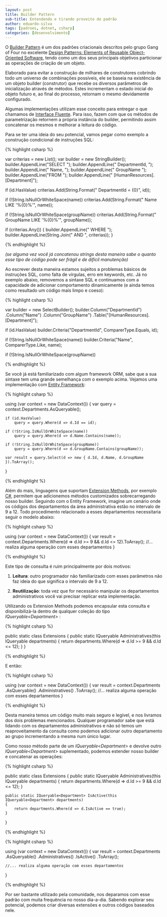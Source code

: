 ```yaml
---
layout: post
title: Builder Pattern
sub-title: Entendendo e tirando proveito do padrão
author: eduardo-silva
tags: [padroes, dotnet, csharp]
categories: [desenvolvimento]
---
```


O [Builder Pattern](https://en.wikipedia.org/wiki/Builder_pattern) é um dos padrões criacionais descritos pelo grupo Gang of Four no excelente [Design Patterns: Elements of Reusable Object-Oriented Software](https://en.wikipedia.org/wiki/Design_Patterns), tendo como um dos seus principais objetivos particionar as operações de criação de um objeto.

Elaborado para evitar a construção de milhares de construtores cobrindo todo um universo de combinações possíveis, ele se baseia na existência de um objeto builder (construtor) que recebe os diversos parâmetros de inicialização através de métodos. Estes incrementam o estado inicial do objeto futuro e, ao final do processo, retornam o mesmo devidamente configurado.

Algumas implementações utilizam esse conceito para entregar o que chamamos de [Interface Fluente](https://en.wikipedia.org/wiki/Fluent_interface). Para isso, fazem com que os métodos de parametrização retornem a própria instância do builder, permitindo assim concatenar os mesmos e melhorar a leitura do código.

Para se ter uma ideia do seu potencial, vamos pegar como exemplo a construção condicional de instruções SQL:

{% highlight csharp %}

var criterias = new List<string>();
var builder = new StringBuilder();
builder.AppendLine("SELECT ");
builder.AppendLine("    DepartmentId,  ");
builder.AppendLine("    Name,  ");
builder.AppendLine("    GroupName  ");
builder.AppendLine("FROM  ");
builder.AppendLine(" [HumanResources].[Department]");

if (id.HasValue)
    criterias.Add(String.Format(" DepartmentId = {0}", id));

if (!String.IsNullOrWhiteSpace(name))
    criterias.Add(String.Format(" Name LIKE '%{0}%'", name));

if (!String.IsNullOrWhiteSpace(groupName))
    criterias.Add(String.Format(" GroupName LIKE '%{0}%'", groupName));

if (criterias.Any())
{
    builder.AppendLine(" WHERE ");
    builder.AppendLine(String.Join(" AND ", criterias));
}

{% endhighlight %}

*(se alguma vez você já concatenou strings desta maneira sabe o quanto esse tipo de código pode ser frágil e de difícil manutenção)*

Ao escrever desta maneira estamos sujeitos a problemas básicos de instruções SQL, como falta de vírgulas, erro em keywords, etc. Já no exemplo abaixo, removemos a sintaxe SQL e continuamos com a capacidade de adicionar comportamento dinamicamente (e ainda temos como resultado um código mais limpo e coeso):

{% highlight csharp %}

var builder = new SelectBuilder();
builder.Column("DepartmentId")
       .Column("Name")
       .Column("GroupName")
       .Table("[HumanResources].[Department]");

if (id.HasValue)
    builder.Criteria("DepartmentId", ComparerType.Equals, id);

if (!String.IsNullOrWhiteSpace(name))
    builder.Criteria("Name", ComparerType.Like, name);

if (!String.IsNullOrWhiteSpace(groupName))


{% endhighlight %}

Se você já está familiarizado com algum framework ORM, sabe que a sua sintaxe tem uma grande semelhança com o exemplo acima. Vejamos uma implementação com [Entity Framework](https://en.wikipedia.org/wiki/Entity_Framework):

{% highlight csharp %}

using (var context = new DataContext())
{
    var query = context.Departments.AsQueryable();

    if (id.HasValue)
        query = query.Where(d => d.Id == id);

    if (!String.IsNullOrWhiteSpace(name))
        query = query.Where(d => d.Name.Contains(name));

    if (!String.IsNullOrWhiteSpace(groupName))
        query = query.Where(d => d.GroupName.Contains(groupName));

    var result = query.Select(d => new { d.Id, d.Name, d.GroupName }).ToArray();
}

{% endhighlight %}

Além do mais, linguagens que suportam [Extension Methods](https://en.wikipedia.org/wiki/Extension_method), por exemplo [C#](https://en.wikipedia.org/wiki/C_Sharp_%28programming_language%29), permitem que adicionemos métodos customizados sobrecarregando nosso builder. Seguindo com o Entity Framework, imagine um cenário onde os códigos dos departamentos da área administrativa estão no intervalo de 9 a 12. Todo procedimento relacionado a esses departamentos necessitaria seguir o modelo abaixo:

{% highlight csharp %}

using (var context = new DataContext())
{
    var result = context.Departments.Where(d => d.Id >= 9 && d.Id <= 12).ToArray();
    //... realiza alguma operação com esses departamentos
}

{% endhighlight %}

Este tipo de consulta é ruim principalmente por dois motivos:

1. **Leitura**: outro programador não familiarizado com esses parâmetros não faz ideia do que significa o intervalo de 9 a 12.

2. **Reutilização**: toda vez que for necessário manipular os departamentos administrativos você vai precisar replicar esta implementação.

Utilizando os Extension Methods podemos encapsular esta consulta e disponibilizá-la dentro de qualquer coleção do tipo *IQueryable\<Department\>* :

{% highlight csharp %}

public static class Extensions
{
    public static IQueryable<Department> Administratives(this IQueryable<Department> departments)
    {
        return departments.Where(d => d.Id >= 9 && d.Id <= 12);
    }
}

{% endhighlight %}

E então:

{% highlight csharp %}

using (var context = new DataContext())
{
    var result = context.Departments
                        .AsQueryable()
                        .Administratives()
                        .ToArray();
    //... realiza alguma operação com esses departamentos
}

{% endhighlight %}

Desta maneira temos um código muito mais seguro e legível, e nos livramos dos dois problemas mencionados. Qualquer programador sabe que está lidando com os departamentos administrativos e não só temos um reaproveitamento da consulta como podemos adicionar outro departamento ao grupo incrementando a mesma num único lugar.

Como nosso método parte de um *IQueryable\<Department\>* e devolve outro *IQueryable\<Department\>* suplementado, podemos estender nosso builder e concatenar as operações:

{% highlight csharp %}

public static class Extensions
{
    public static IQueryable<Department> Administratives(this IQueryable<Department> departments)
    {
        return departments.Where(d => d.Id >= 9 && d.Id <= 12);
    }

    public static IQueryable<Department> IsActive(this IQueryable<Department> departments)
    {
        return departments.Where(d => d.IsActive == true);
    }
}

{% endhighlight %}

{% highlight csharp %}

using (var context = new DataContext())
{
    var result = context.Departments
                        .AsQueryable()
                        .Administratives()
                        .IsActive()
                        .ToArray();

    //... realiza alguma operação com esses departamentos
}

{% endhighlight %}

Por ser bastante utilizado pela comunidade, nos deparamos com esse padrão com muita frequência no nosso dia-a-dia. Sabendo explorar seu potencial, podemos criar diversas extensões e outros códigos baseados nele.
